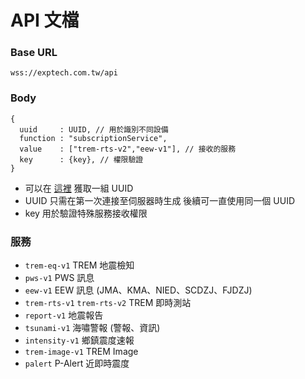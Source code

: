 # API 文檔

### Base URL
```
wss://exptech.com.tw/api
```

### Body
```json5
{
  uuid     : UUID, // 用於識別不同設備
  function : "subscriptionService",
  value    : ["trem-rts-v2","eew-v1"], // 接收的服務
  key      : {key}, // 權限驗證
}
```
- 可以在 [這裡](https://exptech.com.tw/api/v1/et/uuid) 獲取一組 UUID
- UUID 只需在第一次連接至伺服器時生成 後續可一直使用同一個 UUID
- key 用於驗證特殊服務接收權限

### 服務
- `trem-eq-v1` TREM 地震檢知
- `pws-v1` PWS 訊息
- `eew-v1` EEW 訊息 (JMA、KMA、NIED、SCDZJ、FJDZJ)
- `trem-rts-v1` `trem-rts-v2` TREM 即時測站
- `report-v1` 地震報告
- `tsunami-v1` 海嘯警報 (警報、資訊)
- `intensity-v1` 鄉鎮震度速報
- `trem-image-v1` TREM Image
- `palert` P-Alert 近即時震度
